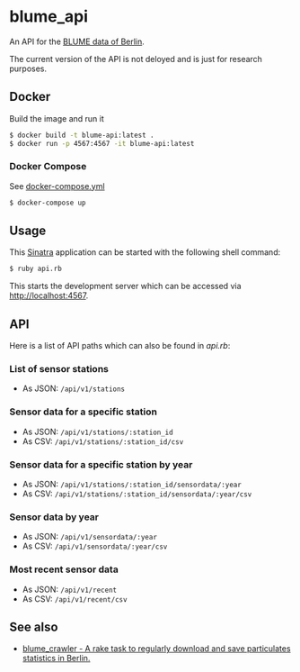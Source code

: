 # blume_api

An API for the [BLUME data of Berlin][blume].

The current version of the API is not deloyed and is just for research purposes.

## Docker

Build the image and run it

``` bash
$ docker build -t blume-api:latest .
$ docker run -p 4567:4567 -it blume-api:latest
```

### Docker Compose

See [docker-compose.yml](docker-compose.yml)

``` bash
$ docker-compose up
```

## Usage

This [Sinatra][sinatra] application can be started with the following shell command:

``` bash
$ ruby api.rb
```

This starts the development server which can be
accessed via [http://localhost:4567](http://localhost:4567).


## API

Here is a list of API paths which can also be found in *api.rb*:

### List of sensor stations
* As JSON: `/api/v1/stations`

### Sensor data for a specific station
* As JSON: `/api/v1/stations/:station_id`
* As CSV: `/api/v1/stations/:station_id/csv`

### Sensor data for a specific station by year
* As JSON: `/api/v1/stations/:station_id/sensordata/:year`
* As CSV: `/api/v1/stations/:station_id/sensordata/:year/csv`

### Sensor data by year
* As JSON: `/api/v1/sensordata/:year`
* As CSV: `/api/v1/sensordata/:year/csv`

### Most recent sensor data
* As JSON: `/api/v1/recent`
* As CSV: `/api/v1/recent/csv`


## See also

* [blume_crawler - A rake task to regularly download and save particulates statistics in Berlin.][blume-crawler]



[blume]: http://www.stadtentwicklung.berlin.de/umwelt/luftqualitaet/de/messnetz/
[sinatra]: http://www.sinatrarb.com
[blume-crawler]: https://github.com/dirkschumacher/blume_crawler

